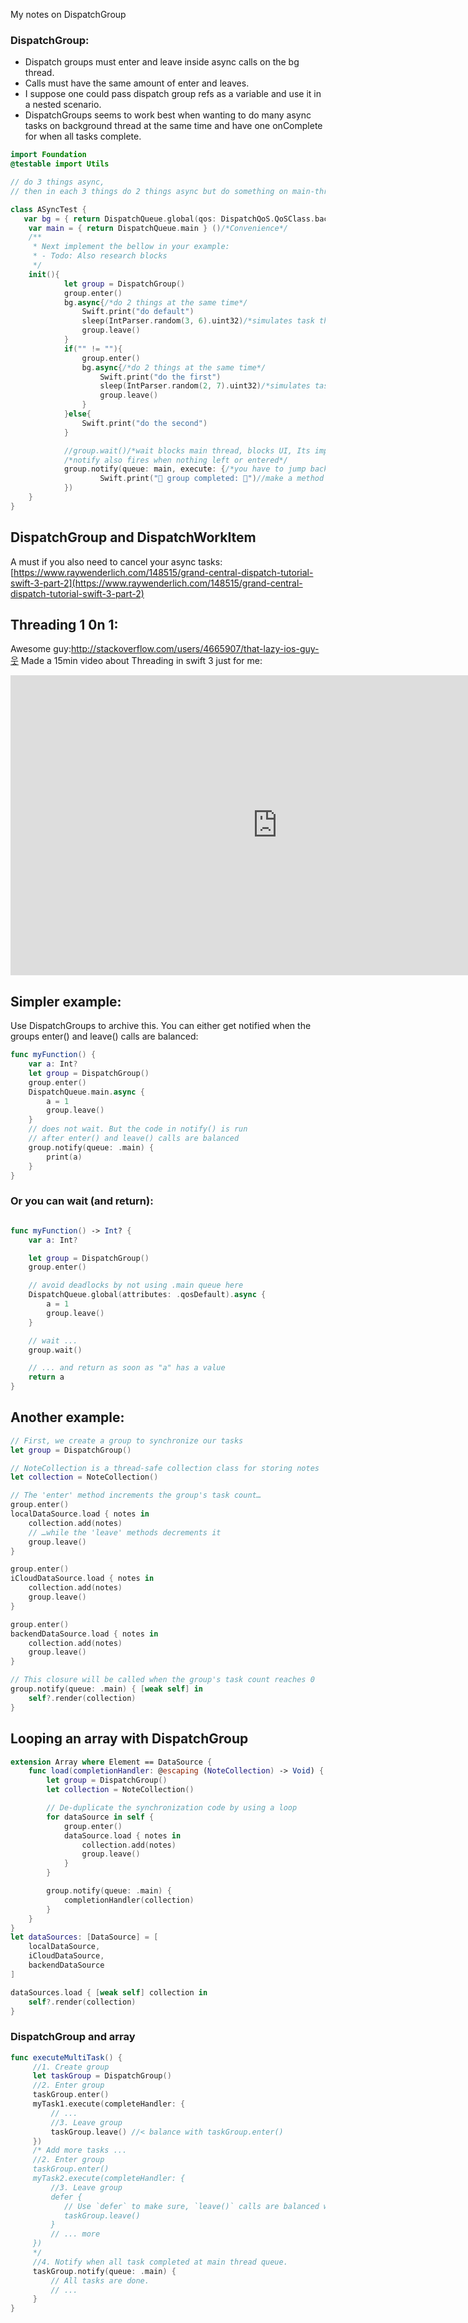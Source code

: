 My notes on DispatchGroup <!--more-->

### DispatchGroup:
- Dispatch groups must enter and leave inside async calls on the bg thread.
- Calls must have the same amount of enter and leaves.
- I suppose one could pass dispatch group refs as a variable and use it in a nested scenario.
- DispatchGroups seems to work best when wanting to do many async tasks on background thread at the same time and have one onComplete for when all tasks complete.

```swift
import Foundation
@testable import Utils

// do 3 things async,
// then in each 3 things do 2 things async but do something on main-thread when these 4 things are all finished

class ASyncTest {
   var bg = { return DispatchQueue.global(qos: DispatchQoS.QoSClass.background) }()/*Convenience*/
	var main = { return DispatchQueue.main } ()/*Convenience*/
    /**
     * Next implement the bellow in your example:
     * - Todo: Also research blocks
     */
    init(){
            let group = DispatchGroup()
            group.enter()
            bg.async{/*do 2 things at the same time*/
                Swift.print("do default")
                sleep(IntParser.random(3, 6).uint32)/*simulates task that takes between 1 and 6 secs*/
                group.leave()
            }
            if("" != ""){
                group.enter()
                bg.async{/*do 2 things at the same time*/
                    Swift.print("do the first")
                    sleep(IntParser.random(2, 7).uint32)/*simulates task that takes between 1 and 6 secs*/
                    group.leave()
                }
            }else{
                Swift.print("do the second")
            }

            //group.wait()/*wait blocks main thread, blocks UI, Its important that the notify comes after all enter and leaves has been assigned*/
            /*notify also fires when nothing left or entered*/
            group.notify(queue: main, execute: {/*you have to jump back on main thread to call things on main thread as this scope is still on bg thread*/
                    Swift.print("🏁 group completed: 🏁")//make a method on mainThread and call that instead.
            })
    }
}


```

## DispatchGroup and DispatchWorkItem
A must if you also need to cancel your async tasks: [https://www.raywenderlich.com/148515/grand-central-dispatch-tutorial-swift-3-part-2](https://www.raywenderlich.com/148515/grand-central-dispatch-tutorial-swift-3-part-2)


## Threading 1 0n 1:
Awesome guy:http://stackoverflow.com/users/4665907/that-lazy-ios-guy-웃 Made a 15min video about Threading in swift 3 just for me:

<iframe width="854" height="480" src="https://www.youtube.com/embed/YhZahnTiA8U" frameborder="0" allowfullscreen></iframe>


## Simpler example:
Use DispatchGroups to archive this. You can either get notified when the groups enter() and leave() calls are balanced:

```swift
func myFunction() {
    var a: Int?
    let group = DispatchGroup()
    group.enter()
    DispatchQueue.main.async {
        a = 1
        group.leave()
    }
    // does not wait. But the code in notify() is run
    // after enter() and leave() calls are balanced
    group.notify(queue: .main) {
        print(a)
    }
}
```

### Or you can wait (and return):
```swift

func myFunction() -> Int? {
    var a: Int?

    let group = DispatchGroup()
    group.enter()

    // avoid deadlocks by not using .main queue here
    DispatchQueue.global(attributes: .qosDefault).async {
        a = 1
        group.leave()
    }

    // wait ...
    group.wait()

    // ... and return as soon as "a" has a value
    return a
}
```


## Another example:
```swift
// First, we create a group to synchronize our tasks
let group = DispatchGroup()

// NoteCollection is a thread-safe collection class for storing notes
let collection = NoteCollection()

// The 'enter' method increments the group's task count…
group.enter()
localDataSource.load { notes in
    collection.add(notes)
    // …while the 'leave' methods decrements it
    group.leave()
}

group.enter()
iCloudDataSource.load { notes in
    collection.add(notes)
    group.leave()
}

group.enter()
backendDataSource.load { notes in
    collection.add(notes)
    group.leave()
}

// This closure will be called when the group's task count reaches 0
group.notify(queue: .main) { [weak self] in
    self?.render(collection)
}
```

## Looping an array with DispatchGroup

```swift
extension Array where Element == DataSource {
    func load(completionHandler: @escaping (NoteCollection) -> Void) {
        let group = DispatchGroup()
        let collection = NoteCollection()

        // De-duplicate the synchronization code by using a loop
        for dataSource in self {
            group.enter()
            dataSource.load { notes in
                collection.add(notes)
                group.leave()
            }
        }

        group.notify(queue: .main) {
            completionHandler(collection)
        }
    }
}
let dataSources: [DataSource] = [
    localDataSource,
    iCloudDataSource,
    backendDataSource
]

dataSources.load { [weak self] collection in
    self?.render(collection)
}
```

### DispatchGroup and array

```swift
func executeMultiTask() {
     //1. Create group
     let taskGroup = DispatchGroup()
     //2. Enter group
     taskGroup.enter()
     myTask1.execute(completeHandler: {
         // ...
         //3. Leave group
         taskGroup.leave() //< balance with taskGroup.enter()
     })
     /* Add more tasks ...
     //2. Enter group
     taskGroup.enter()
     myTask2.execute(completeHandler: {
         //3. Leave group
         defer {
            // Use `defer` to make sure, `leave()` calls are balanced with `enter()`.
            taskGroup.leave()
         }
         // ... more
     })
     */
     //4. Notify when all task completed at main thread queue.
     taskGroup.notify(queue: .main) {
         // All tasks are done.
         // ...   
     }
}
```
